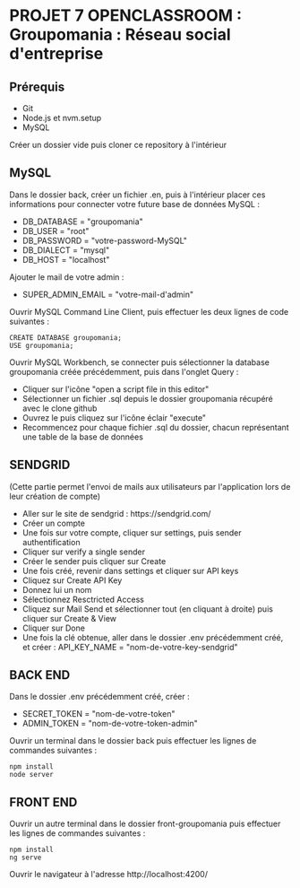 # PROJET 7 OPENCLASSROOM : Groupomania : Réseau social d'entreprise



## Prérequis
<ul>
    <li>Git</li>
    <li>Node.js et nvm.setup</li>
    <li>MySQL</li>
</ul>

Créer un dossier vide puis cloner ce repository à l'intérieur



## MySQL

Dans le dossier back, créer un fichier .en, puis à l'intérieur placer ces informations pour connecter votre future base de données MySQL : 
<ul>
    <li>DB_DATABASE = "groupomania"</li>
    <li>DB_USER = "root"</li>
    <li>DB_PASSWORD = "votre-password-MySQL"</li>
    <li>DB_DIALECT = "mysql"</li>
    <li>DB_HOST = "localhost"</li>
</ul>

Ajouter le mail de votre admin :
<ul>
    <li>SUPER_ADMIN_EMAIL = "votre-mail-d'admin"</li>
</ul>


Ouvrir MySQL Command Line Client, puis effectuer les deux lignes de code suivantes :

```
CREATE DATABASE groupomania;
USE groupomania;
```

Ouvrir MySQL Workbench, se connecter puis sélectionner la database groupomania créée précédemment, puis dans l'onglet Query :
<ul>
    <li>Cliquer sur l'icône "open a script file in this editor"</li>
    <li>Sélectionner un fichier .sql depuis le dossier groupomania récupéré avec le clone github</li>
    <li>Ouvrez le puis cliquez sur l'icône éclair "execute"</li>
    <li>Recommencez pour chaque fichier .sql du dossier, chacun représentant une table de la base de données</li>
</ul>



## SENDGRID
(Cette partie permet l'envoi de mails aux utilisateurs par l'application lors de leur création de compte)
<ul>
   <li>Aller sur le site de sendgrid : https://sendgrid.com/</li>
   <li>Créer un compte</li>
   <li>Une fois sur votre compte, cliquer sur settings, puis sender authentification</li>
   <li>Cliquer sur verify a single sender</li>
   <li>Créer le sender puis cliquer sur Create</li>
   <li>Une fois créé, revenir dans settings et cliquer sur API keys</li>
   <li>Cliquez sur Create API Key</li>
   <li>Donnez lui un nom</li>
   <li>Sélectionnez Resctricted Access</li>
   <li>Cliquez sur Mail Send et sélectionner tout (en cliquant à droite) puis cliquer sur Create & View</li>
   <li>Cliquer sur Done</li>
   <li>Une fois la clé obtenue, aller dans le dossier .env précédemment créé, et créer : API_KEY_NAME = "nom-de-votre-key-sendgrid"</li>
</ul>



## BACK END

Dans le dossier .env précédemment créé, créer :
<ul>
    <li>SECRET_TOKEN = "nom-de-votre-token"</li>
    <li>ADMIN_TOKEN = "nom-de-votre-token-admin"</li>
</ul>

Ouvrir un terminal dans le dossier back puis effectuer les lignes de commandes suivantes :

```
npm install
node server
```


## FRONT END
Ouvrir un autre terminal dans le dossier front-groupomania puis effectuer les lignes de commandes suivantes :
```
npm install
ng serve
```

Ouvrir le navigateur à l'adresse http://localhost:4200/